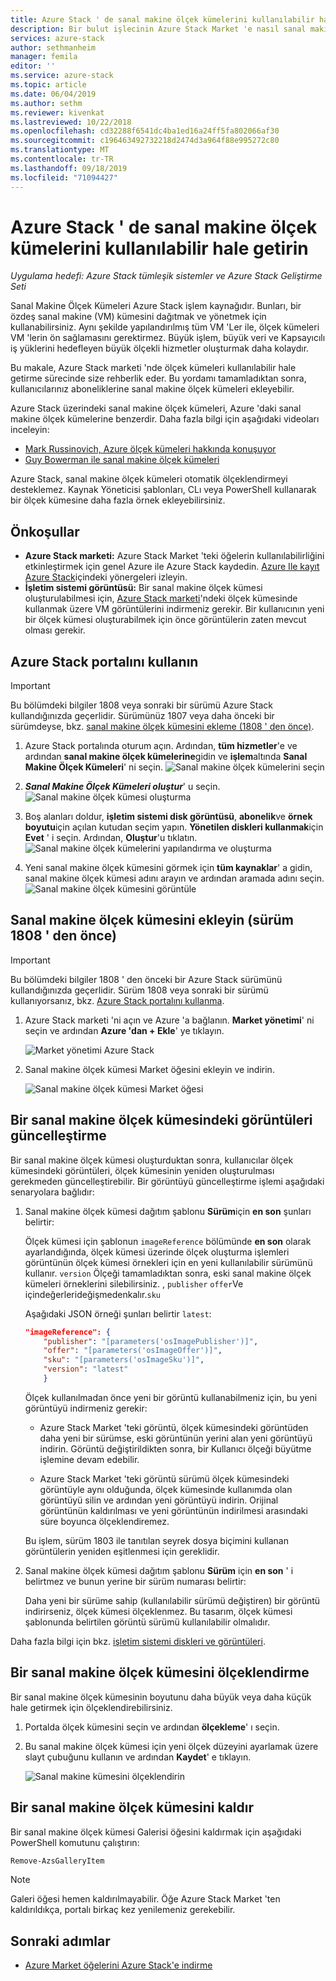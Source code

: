 ```yaml
---
title: Azure Stack ' de sanal makine ölçek kümelerini kullanılabilir hale getirin | Microsoft Docs
description: Bir bulut işlecinin Azure Stack Market 'e nasıl sanal makine ölçek kümeleri ekleyebileceğinizi öğrenin.
services: azure-stack
author: sethmanheim
manager: femila
editor: ''
ms.service: azure-stack
ms.topic: article
ms.date: 06/04/2019
ms.author: sethm
ms.reviewer: kivenkat
ms.lastreviewed: 10/22/2018
ms.openlocfilehash: cd32288f6541dc4ba1ed16a24ff5fa802066af30
ms.sourcegitcommit: c196463492732218d2474d3a964f88e995272c80
ms.translationtype: MT
ms.contentlocale: tr-TR
ms.lasthandoff: 09/18/2019
ms.locfileid: "71094427"
---
```

# <a name="make-virtual-machine-scale-sets-available-in-azure-stack"></a>Azure Stack ' de sanal makine ölçek kümelerini kullanılabilir hale getirin

*Uygulama hedefi: Azure Stack tümleşik sistemler ve Azure Stack Geliştirme Seti*
  
Sanal Makine Ölçek Kümeleri Azure Stack işlem kaynağıdır. Bunları, bir özdeş sanal makine (VM) kümesini dağıtmak ve yönetmek için kullanabilirsiniz. Aynı şekilde yapılandırılmış tüm VM 'Ler ile, ölçek kümeleri VM 'lerin ön sağlamasını gerektirmez. Büyük işlem, büyük veri ve Kapsayıcılı iş yüklerini hedefleyen büyük ölçekli hizmetler oluşturmak daha kolaydır.

Bu makale, Azure Stack marketi 'nde ölçek kümeleri kullanılabilir hale getirme sürecinde size rehberlik eder. Bu yordamı tamamladıktan sonra, kullanıcılarınız aboneliklerine sanal makine ölçek kümeleri ekleyebilir.

Azure Stack üzerindeki sanal makine ölçek kümeleri, Azure 'daki sanal makine ölçek kümelerine benzerdir. Daha fazla bilgi için aşağıdaki videoları inceleyin:

* [Mark Russinovich, Azure ölçek kümeleri hakkında konuşuyor](https://channel9.msdn.com/Blogs/Regular-IT-Guy/Mark-Russinovich-Talks-Azure-Scale-Sets/)
* [Guy Bowerman ile sanal makine ölçek kümeleri](https://channel9.msdn.com/Shows/Cloud+Cover/Episode-191-Virtual-Machine-Scale-Sets-with-Guy-Bowerman)

Azure Stack, sanal makine ölçek kümeleri otomatik ölçeklendirmeyi desteklemez. Kaynak Yöneticisi şablonları, CLı veya PowerShell kullanarak bir ölçek kümesine daha fazla örnek ekleyebilirsiniz.

## <a name="prerequisites"></a>Önkoşullar

* **Azure Stack marketi:** Azure Stack Market 'teki öğelerin kullanılabilirliğini etkinleştirmek için genel Azure ile Azure Stack kaydedin. [Azure Ile kayıt Azure Stack](azure-stack-registration.md)içindeki yönergeleri izleyin.
* **İşletim sistemi görüntüsü:** Bir sanal makine ölçek kümesi oluşturulabilmesi için, [Azure Stack marketi](azure-stack-download-azure-marketplace-item.md)'ndeki ölçek kümesinde kullanmak üzere VM görüntülerini indirmeniz gerekir. Bir kullanıcının yeni bir ölçek kümesi oluşturabilmek için önce görüntülerin zaten mevcut olması gerekir.

## <a name="use-the-azure-stack-portal"></a>Azure Stack portalını kullanın

>[!IMPORTANT]  
> Bu bölümdeki bilgiler 1808 veya sonraki bir sürümü Azure Stack kullandığınızda geçerlidir. Sürümünüz 1807 veya daha önceki bir sürümdeyse, bkz. [sanal makine ölçek kümesini ekleme (1808 ' den önce)](#add-the-virtual-machine-scale-set-prior-to-version-1808).

1. Azure Stack portalında oturum açın. Ardından, **tüm hizmetler**'e ve ardından **sanal makine ölçek kümelerine**gidin ve **işlem**altında **Sanal Makine Ölçek Kümeleri**' ni seçin.
   ![Sanal makine ölçek kümelerini seçin](media/azure-stack-compute-add-scalesets/all-services.png)

2. ***Sanal Makine Ölçek Kümeleri oluştur***' u seçin.
   ![Sanal makine ölçek kümesi oluşturma](media/azure-stack-compute-add-scalesets/create-scale-set.png)

3. Boş alanları doldur, **işletim sistemi disk görüntüsü**, **abonelik**ve **örnek boyutu**için açılan kutudan seçim yapın. **Yönetilen diskleri kullanmak**için **Evet** ' i seçin. Ardından, **Oluştur**'u tıklatın.
    ![Sanal makine ölçek kümelerini yapılandırma ve oluşturma](media/azure-stack-compute-add-scalesets/create.png)

4. Yeni sanal makine ölçek kümesini görmek için **tüm kaynaklar**' a gidin, sanal makine ölçek kümesi adını arayın ve ardından aramada adını seçin.
   ![Sanal makine ölçek kümesini görüntüle](media/azure-stack-compute-add-scalesets/search.png)

## <a name="add-the-virtual-machine-scale-set-prior-to-version-1808"></a>Sanal makine ölçek kümesini ekleyin (sürüm 1808 ' den önce)

>[!IMPORTANT]  
> Bu bölümdeki bilgiler 1808 ' den önceki bir Azure Stack sürümünü kullandığınızda geçerlidir. Sürüm 1808 veya sonraki bir sürümü kullanıyorsanız, bkz. [Azure Stack portalını kullanma](#use-the-azure-stack-portal).

1. Azure Stack marketi 'ni açın ve Azure 'a bağlanın. **Market yönetimi**' ni seçin ve ardından **Azure 'dan + Ekle**' ye tıklayın.

    ![Market yönetimi Azure Stack](media/azure-stack-compute-add-scalesets/image01.png)

2. Sanal makine ölçek kümesi Market öğesini ekleyin ve indirin.

    ![Sanal makine ölçek kümesi Market öğesi](media/azure-stack-compute-add-scalesets/image02.png)

## <a name="update-images-in-a-virtual-machine-scale-set"></a>Bir sanal makine ölçek kümesindeki görüntüleri güncelleştirme

Bir sanal makine ölçek kümesi oluşturduktan sonra, kullanıcılar ölçek kümesindeki görüntüleri, ölçek kümesinin yeniden oluşturulması gerekmeden güncelleştirebilir. Bir görüntüyü güncelleştirme işlemi aşağıdaki senaryolara bağlıdır:

1. Sanal makine ölçek kümesi dağıtım şablonu **Sürüm**için **en son** şunları belirtir:  

   Ölçek kümesi için şablonun `imageReference` bölümünde **en son** olarak ayarlandığında, ölçek kümesi üzerinde ölçek oluşturma işlemleri görüntünün ölçek kümesi örnekleri için en yeni kullanılabilir sürümünü kullanır. `version` Ölçeği tamamladıktan sonra, eski sanal makine ölçek kümeleri örneklerini silebilirsiniz. , `publisher` `offer`Ve içindeğerlerideğişmedenkalır.`sku`

   Aşağıdaki JSON örneği şunları belirtir `latest`:  

    ```json  
    "imageReference": {
        "publisher": "[parameters('osImagePublisher')]",
        "offer": "[parameters('osImageOffer')]",
        "sku": "[parameters('osImageSku')]",
        "version": "latest"
        }
    ```

   Ölçek kullanılmadan önce yeni bir görüntü kullanabilmeniz için, bu yeni görüntüyü indirmeniz gerekir:  

   * Azure Stack Market 'teki görüntü, ölçek kümesindeki görüntüden daha yeni bir sürümse, eski görüntünün yerini alan yeni görüntüyü indirin. Görüntü değiştirildikten sonra, bir Kullanıcı ölçeği büyütme işlemine devam edebilir.

   * Azure Stack Market 'teki görüntü sürümü ölçek kümesindeki görüntüyle aynı olduğunda, ölçek kümesinde kullanımda olan görüntüyü silin ve ardından yeni görüntüyü indirin. Orijinal görüntünün kaldırılması ve yeni görüntünün indirilmesi arasındaki süre boyunca ölçeklendiremez.

   Bu işlem, sürüm 1803 ile tanıtılan seyrek dosya biçimini kullanan görüntülerin yeniden eşitlenmesi için gereklidir.

2. Sanal makine ölçek kümesi dağıtım şablonu **Sürüm** için **en son** ' i belirtmez ve bunun yerine bir sürüm numarası belirtir:  

    Daha yeni bir sürüme sahip (kullanılabilir sürümü değiştiren) bir görüntü indirirseniz, ölçek kümesi ölçeklenmez. Bu tasarım, ölçek kümesi şablonunda belirtilen görüntü sürümü kullanılabilir olmalıdır.  

Daha fazla bilgi için bkz. [işletim sistemi diskleri ve görüntüleri](../user/azure-stack-compute-overview.md#operating-system-disks-and-images).  

## <a name="scale-a-virtual-machine-scale-set"></a>Bir sanal makine ölçek kümesini ölçeklendirme

Bir sanal makine ölçek kümesinin boyutunu daha büyük veya daha küçük hale getirmek için ölçeklendirebilirsiniz.

1. Portalda ölçek kümesini seçin ve ardından **ölçekleme**' ı seçin.

2. Bu sanal makine ölçek kümesi için yeni ölçek düzeyini ayarlamak üzere slayt çubuğunu kullanın ve ardından **Kaydet**' e tıklayın.

     ![Sanal makine kümesini ölçeklendirin](media/azure-stack-compute-add-scalesets/scale.png)

## <a name="remove-a-virtual-machine-scale-set"></a>Bir sanal makine ölçek kümesini kaldır

Bir sanal makine ölçek kümesi Galerisi öğesini kaldırmak için aşağıdaki PowerShell komutunu çalıştırın:

```powershell  
Remove-AzsGalleryItem
```

> [!NOTE]
> Galeri öğesi hemen kaldırılmayabilir. Öğe Azure Stack Market 'ten kaldırıldıkça, portalı birkaç kez yenilemeniz gerekebilir.

## <a name="next-steps"></a>Sonraki adımlar

* [Azure Market öğelerini Azure Stack'e indirme](azure-stack-download-azure-marketplace-item.md)
